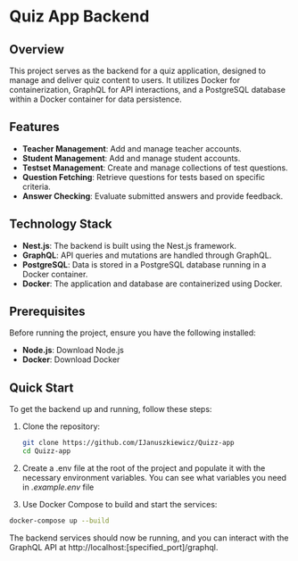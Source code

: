 # Quiz App Backend

## Overview
This project serves as the backend for a quiz application, designed to manage and deliver quiz content to users. It utilizes Docker for containerization, GraphQL for API interactions, and a PostgreSQL database within a Docker container for data persistence.

## Features
- **Teacher Management**: Add and manage teacher accounts.
- **Student Management**: Add and manage student accounts.
- **Testset Management**: Create and manage collections of test questions.
- **Question Fetching**: Retrieve questions for tests based on specific criteria.
- **Answer Checking**: Evaluate submitted answers and provide feedback.

## Technology Stack
- **Nest.js**: The backend is built using the Nest.js framework.
- **GraphQL**: API queries and mutations are handled through GraphQL.
- **PostgreSQL**: Data is stored in a PostgreSQL database running in a Docker container.
- **Docker**: The application and database are containerized using Docker.

## Prerequisites
Before running the project, ensure you have the following installed:
- **Node.js**: Download Node.js
- **Docker**: Download Docker

## Quick Start
To get the backend up and running, follow these steps:

1. Clone the repository:
   ```bash
   git clone https://github.com/IJanuszkiewicz/Quizz-app
   cd Quizz-app
   ```

2. Create a .env file at the root of the project and populate it with the necessary environment variables. You can see what variables you need in _.example.env_ file
3. Use Docker Compose to build and start the services:
```bash
docker-compose up --build
```

The backend services should now be running, and you can interact with the GraphQL API at http://localhost:[specified_port]/graphql.

